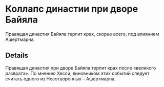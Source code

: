 # Коллапс династии при дворе Байяла
Правящая династия Байяла терпит крах, скорее всего, под влиянием Ашертмарна.

## Details
Правящая династия при дворе Байяла терпит крах после «великого разврата». По мнению Хесси, виновником этих событий следует считать одного из Несотворенных – Ашертмарна.
